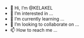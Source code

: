 - 👋 Hi, I’m @KELAKEL
- 👀 I’m interested in ...
- 🌱 I’m currently learning ...
- 💞️ I’m looking to collaborate on ...
- 📫 How to reach me ...

<!---
KELAKEL/KELAKEL is a ✨ special ✨ repository because its `README.md` (this file) appears on your GitHub profile.
You can click the Preview link to take a look at your changes.
--->
